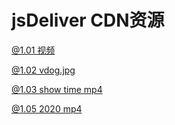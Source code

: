 
# jsDeliver CDN资源
[@1.01 视频](https://cdn.jsdelivr.net/gh/lee981265/CDN@1.0.1/test.mp4)

[@1.02 vdog.jpg](https://cdn.jsdelivr.net/gh/lee981265/CDN@1.02/img/caigou.jpg) 

[@1.03 show time mp4](https://cdn.jsdelivr.net/gh/lee981265/CDN@1.03/aa6727c2e3a3b42f8d494e4cb93dde65.mp4)

[@1.05 2020 mp4](https://cdn.jsdelivr.net/gh/lee981265/CDN@1.05/video/2020.mp4)

